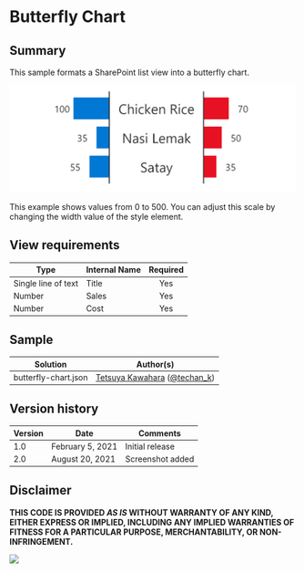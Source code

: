 # Butterfly Chart

## Summary
This sample formats a SharePoint list view into a butterfly chart.

![screenshot of the sample](./assets/screenshot.png)

This example shows values from 0 to 500. You can adjust this scale by changing the width value of the style element.

## View requirements

|Type                |Internal Name|Required|
|--------------------|-------------|:------:|
|Single line of text |Title        |Yes     |
|Number              |Sales        |Yes     |
|Number              |Cost         |Yes     |

## Sample

Solution|Author(s)
--------|---------
butterfly-chart.json | [Tetsuya Kawahara](https://github.com/tecchan1107) ([@techan_k](https://twitter.com/techan_k))

## Version history

Version |Date              |Comments
--------|------------------|--------
1.0     |February 5, 2021  |Initial release
2.0     |August 20, 2021  |Screenshot added

## Disclaimer
**THIS CODE IS PROVIDED *AS IS* WITHOUT WARRANTY OF ANY KIND, EITHER EXPRESS OR IMPLIED, INCLUDING ANY IMPLIED WARRANTIES OF FITNESS FOR A PARTICULAR PURPOSE, MERCHANTABILITY, OR NON-INFRINGEMENT.**

<img src="https://pnptelemetry.azurewebsites.net/list-formatting/view-samples/butterfly-chart" />